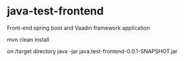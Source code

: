 # java-test-frontend
Front-end spring boot and Vaadin framework application

mvn clean install

on /target directory
java -jar java.test-frontend-0.0.1-SNAPSHOT.jar



